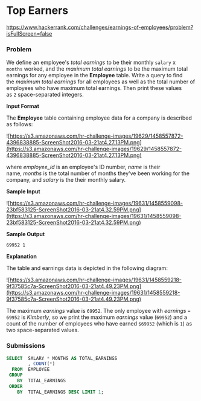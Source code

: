# Top Earners

https://www.hackerrank.com/challenges/earnings-of-employees/problem?isFullScreen=false

### Problem

We define an employee's *total earnings* to be their monthly `salary` x `months` worked, and the *maximum total earnings* to be the maximum total earnings for any employee in the **Employee** table. Write a query to find the *maximum total earnings* for all employees as well as the total number of employees who have maximum total earnings. Then print these values as `2` space-separated integers.

**Input Format**

The **Employee** table containing employee data for a company is described as follows:

![https://s3.amazonaws.com/hr-challenge-images/19629/1458557872-4396838885-ScreenShot2016-03-21at4.27.13PM.png](https://s3.amazonaws.com/hr-challenge-images/19629/1458557872-4396838885-ScreenShot2016-03-21at4.27.13PM.png)

where *employee_id* is an employee's ID number, *name* is their name, *months* is the total number of months they've been working for the company, and *salary* is the their monthly salary.

**Sample Input**

![https://s3.amazonaws.com/hr-challenge-images/19631/1458559098-23bf583125-ScreenShot2016-03-21at4.32.59PM.png](https://s3.amazonaws.com/hr-challenge-images/19631/1458559098-23bf583125-ScreenShot2016-03-21at4.32.59PM.png)

**Sample Output**

`69952 1`

**Explanation**

The table and earnings data is depicted in the following diagram:

![https://s3.amazonaws.com/hr-challenge-images/19631/1458559218-9f37585c7a-ScreenShot2016-03-21at4.49.23PM.png](https://s3.amazonaws.com/hr-challenge-images/19631/1458559218-9f37585c7a-ScreenShot2016-03-21at4.49.23PM.png)

The maximum *earnings* value is `69952`. The only employee with *earnings* `= 69952` is *Kimberly*, so we print the maximum *earnings* value (`69952`) and a count of the number of employees who have earned `$69952` (which is `1`) as two space-separated values.

### Submissions

```sql
SELECT  SALARY * MONTHS AS TOTAL_EARNINGS
        , COUNT(*)
  FROM  EMPLOYEE
 GROUP
    BY  TOTAL_EARNINGS
 ORDER
    BY  TOTAL_EARNINGS DESC LIMIT 1;
```